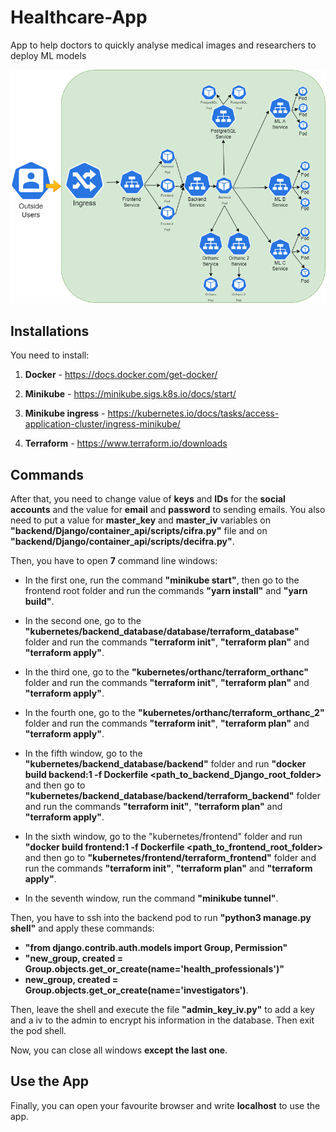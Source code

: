# Healthcare-App
App to help doctors to quickly analyse medical images and researchers to deploy ML models

![App Architecture](./kubernetes_cluster.drawio.png "App Architecture")

## Installations

You need to install:

1. **Docker** - https://docs.docker.com/get-docker/
 
2. **Minikube** - https://minikube.sigs.k8s.io/docs/start/

3. **Minikube ingress** - https://kubernetes.io/docs/tasks/access-application-cluster/ingress-minikube/

4. **Terraform** - https://www.terraform.io/downloads

## Commands

After that, you need to change value of **keys** and **IDs** for the **social accounts** and the value for **email** and **password** to sending emails. You also need to put a value for **master_key** and **master_iv** variables on **"backend/Django/container_api/scripts/cifra.py"** file and on **"backend/Django/container_api/scripts/decifra.py"**.

Then, you have to open **7** command line windows:

- In the first one, run the command **"minikube start"**, then go to the frontend root folder and run the commands **"yarn install"** and **"yarn build"**.

- In the second one, go to the **"kubernetes/backend_database/database/terraform_database"** folder and run the commands **"terraform init"**, **"terraform plan"** and **"terraform apply"**.

- In the third one, go to the **"kubernetes/orthanc/terraform_orthanc"** folder and run the commands **"terraform init"**, **"terraform plan"** and **"terraform apply"**.

- In the fourth one, go to the **"kubernetes/orthanc/terraform_orthanc_2"** folder and run the commands **"terraform init"**, **"terraform plan"** and **"terraform apply"**.

- In the fifth window, go to the **"kubernetes/backend_database/backend"** folder and run **"docker build backend:1 -f Dockerfile <path_to_backend_Django_root_folder>** and then go to **"kubernetes/backend_database/backend/terraform_backend"** folder and run the commands **"terraform init"**, **"terraform plan"** and **"terraform apply"**.

- In the sixth window, go to the "kubernetes/frontend" folder and run **"docker build frontend:1 -f Dockerfile <path_to_frontend_root_folder>** and then go to **"kubernetes/frontend/terraform_frontend"** folder and run the commands **"terraform init"**, **"terraform plan"** and **"terraform apply"**.

- In the seventh window, run the command **"minikube tunnel"**.

Then, you have to ssh into the backend pod to run **"python3 manage.py shell"** and apply these commands:
- **"from django.contrib.auth.models import Group, Permission"**
- **"new_group, created = Group.objects.get_or_create(name='health_professionals')"**
- **new_group, created = Group.objects.get_or_create(name='investigators')**.

Then, leave the shell and execute the file **"admin_key_iv.py"** to add a key and a iv to the admin to encrypt his information in the database. Then exit the pod shell.

Now, you can close all windows **except the last one**.

## Use the App

Finally, you can open your favourite browser and write **localhost** to use the app.
